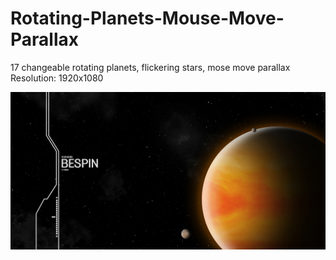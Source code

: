 # Rotating-Planets-Mouse-Move-Parallax
 17 changeable rotating planets, flickering stars, mose move parallax <br />
 Resolution: 1920x1080
 
 ![Rotating-Planets Screenshot](https://raw.githubusercontent.com/Dover5/Rotating-Planets-Mouse-Move-Parallax/master/Rotating-Planets.jpg)
